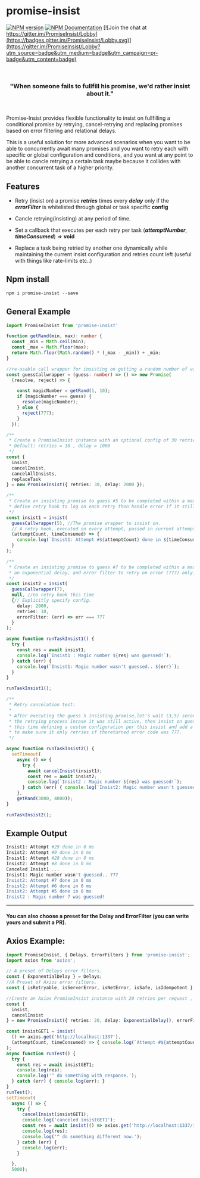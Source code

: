 # promise-insist
[![NPM version](https://badge.fury.io/js/promise-insist.svg)](https://www.npmjs.com/package/promise-insist) 
[![NPM Documentation](https://img.shields.io/badge/documentaion-1.0.0--rc.1-orange.svg)](https://nader-sl.github.io/promise-persist/) 
[![Join the chat at https://gitter.im/PromiseInsist/Lobby](https://badges.gitter.im/PromiseInsist/Lobby.svg)](https://gitter.im/PromiseInsist/Lobby?utm_source=badge&utm_medium=badge&utm_campaign=pr-badge&utm_content=badge)


<br/>
  <h3 align="center">"When someone fails to fullfill his promise, we'd rather insist about it."</h3>
 <br/>

Promise-Insist provides flexible functionality to insist on fullfilling a conditional promise by retrying, cancel-retrying and replacing promises based on error filtering and relational delays.

This is a useful solution for more advanced scenarios when you want to be able to concurrently await many promises and you want to retry each with specific or global configuration and conditions, and you want at any point to be able to cancle retrying a certain task maybe because it collides with another concurrent task of a higher priority.

## Features
* Retry (insist on) a promise **_retries_** times every **_delay_** only if the **_errorFilter_** 
is whitelisted through global or task specific __config__

* Cancle retrying(insisting) at any period of time.

* Set a callback that executes per each retry per task (**_attemptNumber_**, **_timeConsumed_**) => **void**

* Replace a task being retried by another one dynamically while maintaining the current insist configuration
and retries count left (useful with things like rate-limits etc..)

## Npm install
```powershell
npm i promise-insist --save
```

## General Example
```typescript
import PromiseInsist from 'promise-insist'

function getRand(min, max): number {
  const _min = Math.ceil(min);
  const _max = Math.floor(max);
  return Math.floor(Math.random() * (_max - _min)) + _min;
}

//re-usable call wrapper for insisting on getting a random number of value 5
const guessCallwrapper = (guess: number) => () => new Promise(
  (resolve, reject) => {

    const magicNumber = getRand(1, 10);
    if (magicNumber === guess) {
      resolve(magicNumber);
    } else {
      reject(777);
    }
  });

/**
 * Create a PromiseInsist instance with an optional config of 30 retries and a static delay of 2000.
 * Default: retries = 10 , delay = 1000
 */
const {
  insist,
  cancelInsist,
  cancelAllInsists,
  replaceTask
} = new PromiseInsist({ retries: 30, delay: 2000 });

/**
 * Create an insisting promise to guess #5 to be completed within a max 30 retries,
 * define retry hook to log on each retry then handle error if it still fails after that..
 */
const insist1 = insist(
  guessCallwrapper(5), //The promise wrapper to insist on.
  // A retry hook, executed on every attempt, passed in current attempt count and time consumed by the last retry
  (attemptCount, timeConsumed) => {
    console.log(`Insist1: Attempt #${attemptCount} done in ${timeConsumed} ms`);
  }
);

/**
 * Create an insisting promise to guess #7 to be completed within a max 7 retries,
 * an exponential delay, and error filter to retry on error (777) only.
 */
const insist2 = insist(
  guessCallwrapper(7),
  null, //no retry hook this time
  {// Explicitly specify config.
    delay: 2000,
    retries: 10,
    errorFilter: (err) => err === 777
  }
);

async function runTaskInsist1() {
  try {
    const res = await insist1;
    console.log(`Insist1 : Magic number ${res} was guessed!`);
  } catch (err) {
    console.log(`Insist1: Magic number wasn't guessed.. ${err}`);
  }
}

runTaskInsist1();

/**
 * Retry cancelation test:
 *
 * After executing the guess 5 insisting promise,let's wait (3,5) seconds, then cancel
 * the retrying process incase it was still active, then insist on guessing another number: 7
 * this time defining a custom configuration per this insist and add a whitelisting error filter
 * to make sure it only retries if thereturned error code was 777.
 */

async function runTaskInsist2() {
  setTimeout(
    async () => {
      try {
        await cancelInsist(insist1);
        const res = await insist2;
        console.log(`Insist2 : Magic number ${res} was guessed!`);
      } catch (err) { console.log(`Insist2: Magic number wasn't guessed.. :${err}`); }
    },
    getRand(3000, 4000));
}

runTaskInsist2();

```
## Example Output

```powershell
Insist1: Attempt #29 done in 0 ms
Insist2: Attempt #9 done in 0 ms
Insist1: Attempt #28 done in 0 ms
Insist2: Attempt #8 done in 0 ms
Canceled Insist1 ...
Insist1: Magic number wasn't guessed.. 777
Insist2: Attempt #7 done in 0 ms
Insist2: Attempt #6 done in 0 ms
Insist2: Attempt #5 done in 0 ms
Insist2 : Magic number 7 was guessed!
```
___
#### You can also choose a preset for the **Delay** and **ErrorFilter** (you can write yours and submit a PR).
## Axios Example:
```typescript
import PromiseInsist, { Delays, ErrorFilters } from 'promise-insist';
import axios from 'axios';

// A preset of Delays error filters.
const { ExponentialDelay } = Delays;
//A Preset of Axios error filters.
const { isRetryable, isServerError, isNetError, isSafe, isIdempotent } = ErrorFilters.AxiosErrorFilters;

//Create an Axios PromiseInsist instance with 20 retries per request , exponential delay and only retry if error is a server error.
const {
  insist,
  cancelInsist
} = new PromiseInsist({ retries: 20, delay: ExponentialDelay(), errorFilter: (isRetryable) }).setVerbose(true);

const insistGET1 = insist(
  () => axios.get('http://localhost:1337'),
  (attemptCount, timeConsumed) => { console.log(`Attempt #${attemptCount} done in ${timeConsumed} ms`); }
);
async function runTest() {
  try {
    const res = await insistGET1;
    console.log(res);
    console.log('^ do something with response.');
  } catch (err) { console.log(err); }
}
runTest();
setTimeout(
  async () => {
    try {
      cancelInsist(insistGET1);
      console.log('canceled insistGET1');
      const res = await insist(() => axios.get('http://localhost:1337/important2'));
      console.log(res);
      console.log('^ do something different now.');
    } catch (err) {
      console.log(err);
    }

  },
  5000);

```


